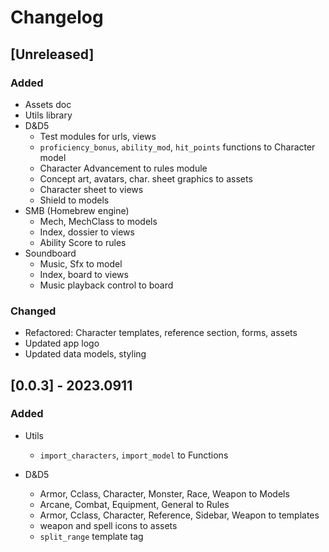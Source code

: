# Changelog

## [Unreleased]

### Added

- Assets doc
- Utils library
- D&D5
    + Test modules for urls, views
    + `proficiency_bonus`, `ability_mod`, `hit_points` functions to Character model
    + Character Advancement to rules module
    + Concept art, avatars, char. sheet graphics to assets
    + Character sheet to views
    + Shield to models
- SMB (Homebrew engine)
    + Mech, MechClass to models
    + Index, dossier to views
    + Ability Score to rules
- Soundboard
    + Music, Sfx to model
    + Index, board to views
    + Music playback control to board

### Changed

- Refactored: Character templates, reference section, forms, assets
- Updated app logo
- Updated data models, styling

## [0.0.3] - 2023.0911

### Added

- Utils
    + `import_characters`, `import_model` to Functions

- D&D5
    + Armor, Cclass, Character, Monster, Race, Weapon to Models
    + Arcane, Combat, Equipment, General to Rules
    + Armor, Cclass, Character, Reference, Sidebar, Weapon to templates
    + weapon and spell icons to assets
    + `split_range` template tag
